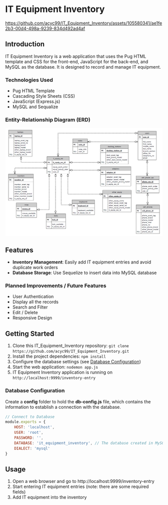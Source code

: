 # IT Equipment Inventory 

https://github.com/acyc99/IT_Equipment_Inventory/assets/105580341/ae1fe2b3-00d4-498a-9239-834d492ad4af

## Introduction 
IT Equipment Inventory is a web application that uses the Pug HTML template and CSS for the front-end, JavaScript for the back-end, and MySQL as the database. It is designed to record and manage IT equipment. 

### Technologies Used 
* Pug HTML Template 
* Cascading Style Sheets (CSS)
* JavaScript (Express.js)
* MySQL and Sequalize 

### Entity-Relationship Diagram (ERD)
![ERD](./public/images/erd.png)

## Features 
* **Inventory Management**: Easily add IT equipment entries and avoid duplicate work orders
* **Database Storage**: Use Sequelize to insert data into MySQL database 

### Planned Improvements / Future Features 
* User Authentication 
* Display all the records 
* Search and Filter 
* Edit / Delete 
* Responsive Design 

## Getting Started
1. Clone this IT_Equipment_Inventory repository: `git clone https://github.com/acyc99/IT_Equipment_Inventory.git`
2. Install the project dependencies: `npm install`
    <!-- Node Package Manager (npm) -->
    <!-- 
    * Express: `npm install express`
    * Nodemon: `npm install nodemon`
    * Pug: `npm install pug`
    * Pug's Command Line Interface (CLI): `npm install -g pug-cli`
    * Sequelize: `npm install sequelize`
    * MySQL2: `npm install mysql2` 
    -->
3. Configure the database settings (see [Database Configuration](#database-configuration)) 
4. Start the web application: `nodemon app.js`
5. IT Equipment Inventory application is running on `http://localhost:9999/inventory-entry`

### Database Configuration
Create a **config** folder to hold the **db-config.js** file, which contains the information to establish a connection with the database. 

``` JavaScript
// Connect to Database 
module.exports = {
    HOST: 'localhost',
    USER: 'root',
    PASSWORD: '',
    DATABASE: 'it_equipment_inventory', // The database created in MySQL 
    DIALECT: 'mysql'
}
```

## Usage 
1. Open a web browser and go to http://localhost:9999/inventory-entry
2. Start entering IT equipment entries (note: there are some required fields)
3. Add IT equipment into the inventory

